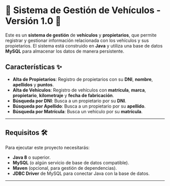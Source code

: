 # 🚗 **Sistema de Gestión de Vehículos** - **Versión 1.0** 🚗

Este es un **sistema de gestión** de **vehículos** y **propietarios**, que permite registrar y gestionar información relacionada con los vehículos y sus propietarios. El sistema está construido en **Java** y utiliza una base de datos **MySQL** para almacenar los datos de manera persistente.

## **Características** ✨

- **Alta de Propietarios**: Registro de propietarios con su **DNI**, **nombre**, **apellidos** y **puntos**.
- **Alta de Vehículos**: Registro de vehículos con **matrícula**, **marca**, **propietario**, **kilometraje** y **fecha de fabricación**.
- **Búsqueda por DNI**: Busca a un propietario por su **DNI**.
- **Búsqueda por Apellido**: Busca a un propietario por su **apellido**.
- **Búsqueda por Matrícula**: Busca un vehículo por su **matrícula**.

---

## **Requisitos** 🛠️

Para ejecutar este proyecto necesitarás:

- **Java 8** o superior.
- **MySQL** (o algún servicio de base de datos compatible).
- **Maven** (opcional, para gestión de dependencias).
- **JDBC Driver** de MySQL para conectar Java con la base de datos.

---